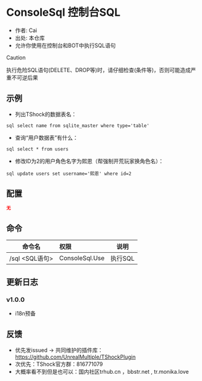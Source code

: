 # ConsoleSql 控制台SQL

- 作者: Cai
- 出处: 本仓库
- 允许你使用在控制台和BOT中执行SQL语句
 
> [!CAUTION]
> 执行危险SQL语句(DELETE、DROP等)时，请仔细检查(条件等)，否则可能造成严重不可逆后果

## 示例

- 列出TShock的数据表名：  
```
sql select name from sqlite_master where type='table'  
```
- 查询“用户数据表”有什么：  
```
sql select * from users  
```
- 修改ID为2的用户角色名字为熙恩（帮强制开荒玩家换角色名）：  
```
sql update users set username='熙恩' where id=2
```

## 配置

```json
无
```
## 命令

| 命令名           |        权限         |        说明         |
| -------------- | :----------------- | :-----------------: |
| /sql <SQL语句>|ConsoleSql.Use |执行SQL|


## 更新日志

### v1.0.0
- i18n预备

## 反馈
- 优先发issued -> 共同维护的插件库：https://github.com/UnrealMultiple/TShockPlugin
- 次优先：TShock官方群：816771079
- 大概率看不到但是也可以：国内社区trhub.cn ，bbstr.net , tr.monika.love
